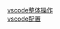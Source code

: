 [vscode整体操作](https://www.bilibili.com/read/cv1562248/)  
[vscode配置](https://lhajh.github.io/vscode/2017/11/22/vscode-initialization-configuration.html)  
